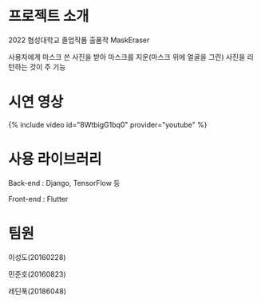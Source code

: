 # 프로젝트 소개
 
2022 협성대학교 졸업작품 출품작
MaskEraser

사용자에게 마스크 쓴 사진을 받아 마스크를 지운(마스크 위에 얼굴을 그린) 사진을 리턴하는 것이 주 기능

# 시연 영상

{% include video id="8WtbigG1bq0" provider="youtube" %}

# 사용 라이브러리
Back-end : Django, TensorFlow 등

Front-end : Flutter

# 팀원
이성도(20160228)

민준호(20160823)

레딘푹(20186048)
